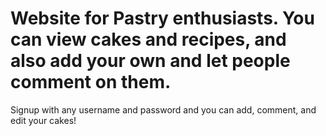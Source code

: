 # Website for Pastry enthusiasts. You can view cakes and recipes, and also add your own and let people comment on them. 
Signup with any username and password and you can add, comment, and edit your cakes!
